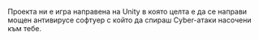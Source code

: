 Проекта ни е игра направена на Unity в която целта е да се направи мощен антивирусе софтуер с който да спираш  Cyber-атаки насочени към тебе.
